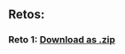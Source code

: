 ## Retos:
### Reto 1: <a href="https://github.com/hernan940730/MovilesUnal/raw/master/reto1.zip" class="btn">Download as .zip</a>
        
